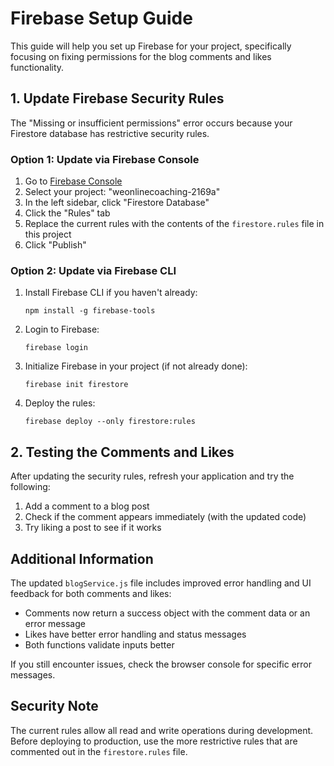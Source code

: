 # Firebase Setup Guide

This guide will help you set up Firebase for your project, specifically focusing on fixing permissions for the blog comments and likes functionality.

## 1. Update Firebase Security Rules

The "Missing or insufficient permissions" error occurs because your Firestore database has restrictive security rules.

### Option 1: Update via Firebase Console

1. Go to [Firebase Console](https://console.firebase.google.com/)
2. Select your project: "weonlinecoaching-2169a"
3. In the left sidebar, click "Firestore Database"
4. Click the "Rules" tab
5. Replace the current rules with the contents of the `firestore.rules` file in this project
6. Click "Publish"

### Option 2: Update via Firebase CLI

1. Install Firebase CLI if you haven't already:
   ```
   npm install -g firebase-tools
   ```

2. Login to Firebase:
   ```
   firebase login
   ```

3. Initialize Firebase in your project (if not already done):
   ```
   firebase init firestore
   ```

4. Deploy the rules:
   ```
   firebase deploy --only firestore:rules
   ```

## 2. Testing the Comments and Likes

After updating the security rules, refresh your application and try the following:

1. Add a comment to a blog post
2. Check if the comment appears immediately (with the updated code)
3. Try liking a post to see if it works

## Additional Information

The updated `blogService.js` file includes improved error handling and UI feedback for both comments and likes:

- Comments now return a success object with the comment data or an error message
- Likes have better error handling and status messages
- Both functions validate inputs better

If you still encounter issues, check the browser console for specific error messages.

## Security Note

The current rules allow all read and write operations during development. Before deploying to production, use the more restrictive rules that are commented out in the `firestore.rules` file. 